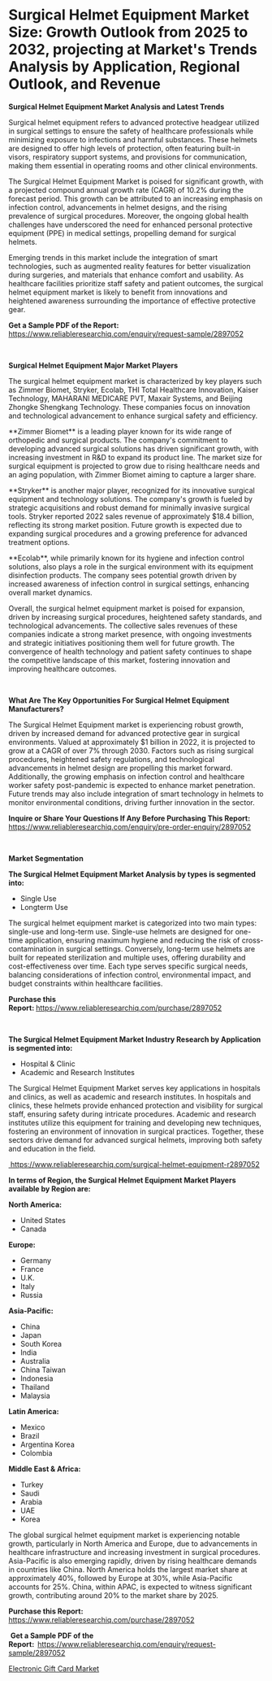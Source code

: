 <p><h1>Surgical Helmet Equipment Market Size: Growth Outlook from 2025 to 2032, projecting at Market's Trends Analysis by Application, Regional Outlook, and Revenue</h1></p><p><strong>Surgical Helmet Equipment Market Analysis and Latest Trends</strong></p>
<p><p>Surgical helmet equipment refers to advanced protective headgear utilized in surgical settings to ensure the safety of healthcare professionals while minimizing exposure to infections and harmful substances. These helmets are designed to offer high levels of protection, often featuring built-in visors, respiratory support systems, and provisions for communication, making them essential in operating rooms and other clinical environments.</p><p>The Surgical Helmet Equipment Market is poised for significant growth, with a projected compound annual growth rate (CAGR) of 10.2% during the forecast period. This growth can be attributed to an increasing emphasis on infection control, advancements in helmet designs, and the rising prevalence of surgical procedures. Moreover, the ongoing global health challenges have underscored the need for enhanced personal protective equipment (PPE) in medical settings, propelling demand for surgical helmets.</p><p>Emerging trends in this market include the integration of smart technologies, such as augmented reality features for better visualization during surgeries, and materials that enhance comfort and usability. As healthcare facilities prioritize staff safety and patient outcomes, the surgical helmet equipment market is likely to benefit from innovations and heightened awareness surrounding the importance of effective protective gear.</p></p>
<p><strong>Get a Sample PDF of the Report:&nbsp;</strong> <a href="https://www.reliableresearchiq.com/enquiry/request-sample/2897052?utm_campaign=3323&utm_medium=2&utm_source=Github&utm_content=ia&utm_term=15032025&utm_id=surgical-helmet-equipment">https://www.reliableresearchiq.com/enquiry/request-sample/2897052</a></p>
<p>&nbsp;</p>
<p><strong>Surgical Helmet Equipment Major Market Players</strong></p>
<p><p>The surgical helmet equipment market is characterized by key players such as Zimmer Biomet, Stryker, Ecolab, THI Total Healthcare Innovation, Kaiser Technology, MAHARANI MEDICARE PVT, Maxair Systems, and Beijing Zhongke Shengkang Technology. These companies focus on innovation and technological advancement to enhance surgical safety and efficiency.</p><p>**Zimmer Biomet** is a leading player known for its wide range of orthopedic and surgical products. The company's commitment to developing advanced surgical solutions has driven significant growth, with increasing investment in R&D to expand its product line. The market size for surgical equipment is projected to grow due to rising healthcare needs and an aging population, with Zimmer Biomet aiming to capture a larger share.</p><p>**Stryker** is another major player, recognized for its innovative surgical equipment and technology solutions. The company's growth is fueled by strategic acquisitions and robust demand for minimally invasive surgical tools. Stryker reported 2022 sales revenue of approximately $18.4 billion, reflecting its strong market position. Future growth is expected due to expanding surgical procedures and a growing preference for advanced treatment options.</p><p>**Ecolab**, while primarily known for its hygiene and infection control solutions, also plays a role in the surgical environment with its equipment disinfection products. The company sees potential growth driven by increased awareness of infection control in surgical settings, enhancing overall market dynamics.</p><p>Overall, the surgical helmet equipment market is poised for expansion, driven by increasing surgical procedures, heightened safety standards, and technological advancements. The collective sales revenues of these companies indicate a strong market presence, with ongoing investments and strategic initiatives positioning them well for future growth. The convergence of health technology and patient safety continues to shape the competitive landscape of this market, fostering innovation and improving healthcare outcomes.</p></p>
<p>&nbsp;</p>
<p><strong>What Are The Key Opportunities For Surgical Helmet Equipment Manufacturers?</strong></p>
<p><p>The Surgical Helmet Equipment market is experiencing robust growth, driven by increased demand for advanced protective gear in surgical environments. Valued at approximately $1 billion in 2022, it is projected to grow at a CAGR of over 7% through 2030. Factors such as rising surgical procedures, heightened safety regulations, and technological advancements in helmet design are propelling this market forward. Additionally, the growing emphasis on infection control and healthcare worker safety post-pandemic is expected to enhance market penetration. Future trends may also include integration of smart technology in helmets to monitor environmental conditions, driving further innovation in the sector.</p></p>
<p><strong>Inquire or Share Your Questions If Any Before Purchasing This Report:</strong> <a href="https://www.reliableresearchiq.com/enquiry/pre-order-enquiry/2897052?utm_campaign=3323&utm_medium=2&utm_source=Github&utm_content=ia&utm_term=15032025&utm_id=surgical-helmet-equipment">https://www.reliableresearchiq.com/enquiry/pre-order-enquiry/2897052</a></p>
<p>&nbsp;</p>
<p><strong>Market Segmentation</strong></p>
<p><strong>The Surgical Helmet Equipment Market Analysis by types is segmented into:</strong></p>
<p><ul><li> Single Use</li><li>Longterm Use </li></ul></p>
<p><p>The surgical helmet equipment market is categorized into two main types: single-use and long-term use. Single-use helmets are designed for one-time application, ensuring maximum hygiene and reducing the risk of cross-contamination in surgical settings. Conversely, long-term use helmets are built for repeated sterilization and multiple uses, offering durability and cost-effectiveness over time. Each type serves specific surgical needs, balancing considerations of infection control, environmental impact, and budget constraints within healthcare facilities.</p></p>
<p><strong>Purchase this Report:&nbsp;</strong><a href="https://www.reliableresearchiq.com/purchase/2897052?utm_campaign=3323&utm_medium=2&utm_source=Github&utm_content=ia&utm_term=15032025&utm_id=surgical-helmet-equipment">https://www.reliableresearchiq.com/purchase/2897052</a></p>
<p>&nbsp;</p>
<p><strong>The Surgical Helmet Equipment Market Industry Research by Application is segmented into:</strong></p>
<p><ul><li> Hospital & Clinic</li><li>Academic and Research Institutes </li></ul></p>
<p><p>The Surgical Helmet Equipment Market serves key applications in hospitals and clinics, as well as academic and research institutes. In hospitals and clinics, these helmets provide enhanced protection and visibility for surgical staff, ensuring safety during intricate procedures. Academic and research institutes utilize this equipment for training and developing new techniques, fostering an environment of innovation in surgical practices. Together, these sectors drive demand for advanced surgical helmets, improving both safety and education in the field.</p></p>
<p><a href="https://www.reliableresearchiq.com/surgical-helmet-equipment-r2897052?utm_campaign=3323&utm_medium=2&utm_source=Github&utm_content=ia&utm_term=15032025&utm_id=surgical-helmet-equipment">&nbsp;https://www.reliableresearchiq.com/surgical-helmet-equipment-r2897052</a></p>
<p><strong>In terms of Region, the Surgical Helmet Equipment Market Players available by Region are:</strong></p>
<p>
    <p> <strong> North America: </strong>
        <ul>
            <li>United States</li>
            <li>Canada</li>
        </ul>
        </p> 
    <p> <strong> Europe: </strong>
        <ul>
            <li>Germany</li>
            <li>France</li>
            <li>U.K.</li>
            <li>Italy</li>
            <li>Russia</li>
        </ul>
        </p> 
    <p> <strong> Asia-Pacific: </strong>
        <ul>
            <li>China</li>
            <li>Japan</li>
            <li>South Korea</li>
            <li>India</li>
            <li>Australia</li>
            <li>China Taiwan</li>
            <li>Indonesia</li>
            <li>Thailand</li>
            <li>Malaysia</li>
        </ul>
        </p> 
    <p> <strong> Latin America: </strong>
        <ul>
            <li>Mexico</li>
            <li>Brazil</li>
            <li>Argentina Korea</li>
            <li>Colombia</li>
        </ul>
        </p> 
    <p> <strong> Middle East & Africa: </strong>
        <ul>
            <li>Turkey</li>
            <li>Saudi</li>
            <li>Arabia</li>
            <li>UAE</li>
            <li>Korea</li>
        </ul>
    </p>
    </p>
<p><p>The global surgical helmet equipment market is experiencing notable growth, particularly in North America and Europe, due to advancements in healthcare infrastructure and increasing investment in surgical procedures. Asia-Pacific is also emerging rapidly, driven by rising healthcare demands in countries like China. North America holds the largest market share at approximately 40%, followed by Europe at 30%, while Asia-Pacific accounts for 25%. China, within APAC, is expected to witness significant growth, contributing around 20% to the market share by 2025.</p></p>
<p><strong>Purchase this Report: </strong><a href="https://www.reliableresearchiq.com/purchase/2897052?utm_campaign=3323&utm_medium=2&utm_source=Github&utm_content=ia&utm_term=15032025&utm_id=surgical-helmet-equipment">https://www.reliableresearchiq.com/purchase/2897052</a></p>
<p>&nbsp;<strong>Get a Sample PDF of the Report:&nbsp;&nbsp;</strong><a href="https://www.reliableresearchiq.com/enquiry/request-sample/2897052?utm_campaign=3323&utm_medium=2&utm_source=Github&utm_content=ia&utm_term=15032025&utm_id=surgical-helmet-equipment">https://www.reliableresearchiq.com/enquiry/request-sample/2897052</a></p>
<p><strong></strong></p>
<p><p><a href="https://github.com/shopovdjondo/Market-Research-Report-List-1/blob/main/electronic-gift-card-market.md?utm_campaign=3323&utm_medium=2&utm_source=Github&utm_content=ia&utm_term=15032025&utm_id=surgical-helmet-equipment">Electronic Gift Card Market</a></p></p>